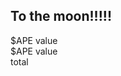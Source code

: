 ## To the moon!!!!!

<div id="apevalue">$APE value</div>
<div id="apeholding">$APE value</div>
<div id="apeoverall">total</div>

<script>
    const APEAMOUNT = 287.83188;
    // console.log("entering");
    // fetch('https://data.sifchain.finance/beta/pool/atom/liquidityProvider/sif1tn83mw9lryfm38aah8m94kkle8uwzwvfj7n4n5')
    //     .then(respnse => {
    //         return response.json();
    //     })
    //     .then(data =>  document.getElementById("test").innerHTML = data);
    console.log("entering");

    async function getApeData() {
        let response = await fetch('https://api.coingecko.com/api/v3/coins/markets?vs_currency=usd&ids=apecoin');
        jsonBody = await response.json();
        console.log(jsonBody);
        document.getElementById("apevalue").innerHTML =  "APE Current Price - $" + jsonBody[0]['current_price'];
        document.getElementById("apeholding").innerHTML =  "Amount in APE $" + jsonBody[0]['current_price']*APEAMOUNT;
        document.getElementById("apeholding").innerHTML =  "Profit/Loss: " +  jsonBody[0]['current_price']*APEAMOUNT - APEINITIALAMOUNT;
    }

    getApeData();
        
</script>
